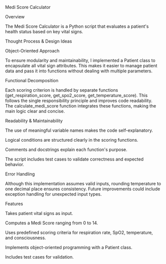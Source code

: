 Medi Score Calculator

Overview

The Medi Score Calculator is a Python script that evaluates a patient's health status based on key vital signs. 

Thought Process & Design Ideas

Object-Oriented Approach

To ensure modularity and maintainability, I implemented a Patient class to encapsulate all vital sign attributes. This makes it easier to manage patient data and pass it into functions without dealing with multiple parameters.

Functional Decomposition

Each scoring criterion is handled by separate functions (get_respiration_score, get_spo2_score, get_temperature_score). This follows the single responsibility principle and improves code readability. The calculate_medi_score function integrates these functions, making the main logic clear and concise.

Readability & Maintainability

The use of meaningful variable names makes the code self-explanatory.

Logical conditions are structured clearly in the scoring functions.

Comments and docstrings explain each function's purpose.

The script includes test cases to validate correctness and expected behavior.

Error Handling

Although this implementation assumes valid inputs, rounding temperature to one decimal place ensures consistency. Future improvements could include exception handling for unexpected input types.

Features

Takes patient vital signs as input.

Computes a Medi Score ranging from 0 to 14.

Uses predefined scoring criteria for respiration rate, SpO2, temperature, and consciousness.

Implements object-oriented programming with a Patient class.

Includes test cases for validation.
